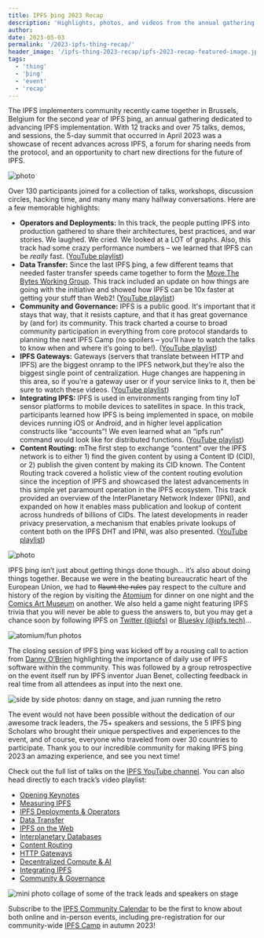 ```yaml
---
title: IPFS þing 2023 Recap
description: 'Highlights, photos, and videos from the annual gathering of the IPFS implementers community.'
author:
date: 2023-05-03
permalink: '/2023-ipfs-thing-recap/'
header_image: '/ipfs-thing-2023-recap/ipfs-2023-recap-featured-image.jpg'
tags:
  - 'thing'
  - 'þing'
  - 'event'
  - 'recap'
---
```


The IPFS implementers community recently came together in Brussels, Belgium for the second year of IPFS þing, an annual gathering dedicated to advancing IPFS implementation. With 12 tracks and over 75 talks, demos, and sessions, the 5-day summit that occurred in April 2023 was a showcase of recent advances across IPFS, a forum for sharing needs from the protocol, and an opportunity to chart new directions for the future of IPFS. 

![photo](/ipfs-thing-2023-recap/group-collage.jpg) 

Over 130 participants joined for a collection of talks, workshops, discussion circles, hacking time, and many many many hallway conversations. Here are a few memorable highlights:

* **Operators and Deployments:** In this track, the people putting IPFS into production gathered to share their architectures, best practices, and war stories. We laughed. We cried. We looked at a LOT of graphs. Also, this track had some crazy performance numbers – we learned that IPFS can be _really_ fast. ([YouTube playlist](https://www.youtube.com/watch?v=bILa9sPpBMs&list=PLuhRWgmPaHtTYOY5l8nehP_Vt6Ek-svrp))
* **Data Transfer:** Since the last IPFS þing, a few different teams that needed faster transfer speeds came together to form the [Move The Bytes Working Group](https://mtngs.io/ipfs/move-the-bytes-wg/). This track included an update on how things are going with the initiative and showed how IPFS can be 10x faster at getting your stuff than Web2! ([YouTube playlist](https://www.youtube.com/watch?v=13_zr--akhs&list=PLuhRWgmPaHtS6WBDGK8oxcBHA6ILKatVk))
* **Community and Governance:** IPFS is a public good. It's important that it stays that way, that it resists capture, and that it has great governance by (and for) its community. This track charted a course to broad community participation in everything from core protocol standards to planning the next IPFS Camp (no spoilers – you’ll have to watch the talks to know when and where it’s going to be!). ([YouTube playlist](https://www.youtube.com/watch?v=U2qvvQxIdws&list=PLuhRWgmPaHtTIFbOVO5YfXkoFg6wIGbBN))
* **IPFS Gateways:** Gateways (servers that translate between HTTP and IPFS) are the biggest onramp to the IPFS network,but they’re also the biggest single point of centralization. Huge changes are happening in this area, so if you’re a gateway user or if your service links to it, then be sure to watch these videos. ([YouTube playlist](https://www.youtube.com/watch?v=p89i9_AskIw&list=PLuhRWgmPaHtTapMgLW7rRh92Tk8u7wip5))
* **Integrating IPFS:** IPFS is used in environments ranging from tiny IoT sensor platforms to mobile devices to satellites in space. In this track, participants learned how IPFS is being implemented in space, on mobile devices running  iOS or Android, and in higher level application constructs like “accounts”! We even learned what an “ipfs run” command would look like for distributed functions. ([YouTube playlist](https://www.youtube.com/watch?v=drvFcbykHYY&list=PLuhRWgmPaHtTI0MS6ZjSJjBxZp7rcjSS_))
* **Content Routing:** mThe first step to exchange “content” over the IPFS network is to either 1) find the given content by using a Content ID (CID), or 2) publish the given content by making its CID known. The Content Routing track covered a holistic view of the content routing evolution since the inception of IPFS and showcased the latest advancements in this simple yet paramount operation in the IPFS ecosystem. This track provided an overview of the InterPlanetary Network Indexer (IPNI), and expanded on how it enables mass publication and lookup of content across hundreds of billions of CIDs. The latest developments in reader privacy preservation, a mechanism that enables private lookups of content both on the IPFS DHT and IPNI, was also presented. ([YouTube playlist](https://www.youtube.com/watch?v=oe7fjOl-q0s&list=PLuhRWgmPaHtRBWV3SvInC5ATS8aKV3lsW))

![photo](/ipfs-thing-2023-recap/ipfs-thing-1.png)

IPFS þing isn’t just about getting things done though… it’s also about doing things together. Because we were in the beating bureaucratic heart of the European Union, we had to ~~flaunt the rules~~ pay respect to the culture and history of the region by visiting the [Atomium](https://atomium.be/home/Index) for dinner on one night and the [Comics Art Museum](https://www.comicscenter.net/en/home) on another. We also held a game night featuring IPFS trivia that you will never be able to guess the answers to, but you may get a chance soon by following IPFS on [Twitter (@ipfs)](https://twitter.com/ipfs) or [Bluesky (@ipfs.tech)](https://staging.bsky.app/profile/ipfs.tech)…

![atomium/fun photos](/ipfs-thing-2023-recap/atomium-collage.jpg)

The closing session of IPFS þing was kicked off by a rousing call to action from [Danny O’Brien](https://twitter.com/mala) highlighting the importance of daily use of IPFS software within the community. This was followed by a group retrospective on the event itself run by IPFS inventor Juan Benet, collecting feedback in real time from all attendees as input into the next one.

![side by side photos: danny on stage, and juan running the retro](/ipfs-thing-2023-recap/danny-juan-1.jpg)

The event would not have been possible without the dedication of our awesome track leaders, the 75+ speakers and sessions, the 5 IPFS þing Scholars who brought their unique perspectives and experiences to the event, and of course, everyone who traveled from over 30 countries to participate. Thank you to our incredible community for making IPFS þing 2023 an amazing experience, and see you next time!

Check out the full list of talks on the [IPFS YouTube channel](https://www.youtube.com/@IPFSbot/playlists). You can also head directly to each track’s video playlist:

* [Opening Keynotes](https://www.youtube.com/watch?v=G2hlQqvjE-Y&list=PLuhRWgmPaHtRnO5G2EF0RxYebcQzLDf5F)
* [Measuring IPFS](https://www.youtube.com/watch?v=O8Nk1FN04Q8&list=PLuhRWgmPaHtQkkbiq-PbIkt9_S2NjJz6x)
* [IPFS Deployments & Operators](https://www.youtube.com/watch?v=bILa9sPpBMs&list=PLuhRWgmPaHtTYOY5l8nehP_Vt6Ek-svrp)
* [Data Transfer](https://www.youtube.com/watch?v=13_zr--akhs&list=PLuhRWgmPaHtS6WBDGK8oxcBHA6ILKatVk)
* [IPFS on the Web](https://www.youtube.com/watch?v=dn8PssXkRbY&list=PLuhRWgmPaHtQ-TO65P62tqfUM85HCIqSj)
* [Interplanetary Databases](https://www.youtube.com/watch?v=tjSuNmCTnyU&list=PLuhRWgmPaHtTO8hr2CYiJPTSe7wybW_op)
* [Content Routing](https://www.youtube.com/watch?v=oe7fjOl-q0s&list=PLuhRWgmPaHtRBWV3SvInC5ATS8aKV3lsW)
* [HTTP Gateways](https://www.youtube.com/watch?v=p89i9_AskIw&list=PLuhRWgmPaHtTapMgLW7rRh92Tk8u7wip5)
* [Decentralized Compute & AI](https://www.youtube.com/watch?v=LK9QjOJIPkQ&list=PLuhRWgmPaHtQ_lKtbTR-vIW1LYuTjcaPw)
* [Integrating IPFS](https://www.youtube.com/watch?v=drvFcbykHYY&list=PLuhRWgmPaHtTI0MS6ZjSJjBxZp7rcjSS_)
* [Community & Governance](https://www.youtube.com/watch?v=U2qvvQxIdws&list=PLuhRWgmPaHtTIFbOVO5YfXkoFg6wIGbBN)

![mini photo collage of some of the track leads and speakers on stage](/ipfs-thing-2023-recap/speaker-collage.jpg)

Subscribe to the [IPFS Community Calendar](https://lu.ma/ipfs) to be the first to know about both online and in-person events, including pre-registration for our community-wide [IPFS Camp](https://ipfs.camp/) in autumn 2023!
